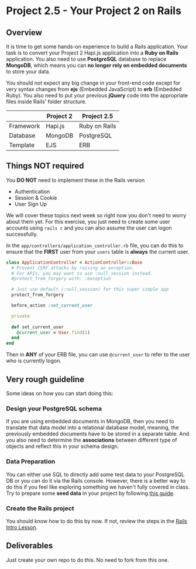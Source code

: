 # Project 2.5 - Your Project 2 on Rails

## Overview

It is time to get some hands-on experience to build a Rails application. Your task is to convert your Project 2 Hapi.js application into a **Ruby on Rails** application. You also need to use **PostgreSQL** database to replace **MongoDB**, which means you can **no longer rely on embedded documents** to store your data. 

You should not expect any big change in your front-end code except for very syntax changes from **ejs** (Embedded JavaScript) to **erb** (Embedded Ruby). You also need to put your previous **jQuery** code into the appropriate files inside Rails' folder structure.

|               |      Project 2      |     Project 2.5     |
--------------- | ------------------- | ------------------- |
|  Framework    |      Hapi.js        |    Ruby on Rails    |
|  Database     |      MongoDB        |     PostgreSQL      |
|  Template     |        EJS          |        ERB          |

## Things NOT required

You **DO NOT** need to implement these in the Rails version
  - Authentication 
  - Session & Cookie
  - User Sign Up

We will cover these topics next week so right now you don't need to worry about them yet. For this exercise, you just need to create some user accounts using `rails c` and you can also assume the user can logon successfully.

In the `app/controllers/application_controller.rb` file, you can do this to ensure that the **FIRST** user from your `users` table is **always** the current user.

```ruby
class ApplicationController < ActionController::Base
  # Prevent CSRF attacks by raising an exception.
  # For APIs, you may want to use :null_session instead.
  #protect_from_forgery with: :exception

  # Just use default (:null_session) for this super simple app
  protect_from_forgery

  before_action :set_current_user

  private
 
  def set_current_user
    @current_user = User.find(1)
  end
end
```

Then in **ANY** of your ERB file, you can use `@current_user` to refer to the user who is currently logon.

## Very rough guideline

Some ideas on how you can start doing this:

### Design your PostgreSQL schema 
If you are using embedded documents in MongoDB, then you need to translate that data model into a relational database model, meaning, the previously embedded documents have to be stored in a separate table. And you also need to determine the **associations** between different type of objects and reflect this in your schema design.

### Data Preparation
You can either use SQL to directly add some test data to your PostgreSQL DB or you can do it via the Rails console. However, there is a better way to do this if you feel like exploring something we haven't fully covered in class. Try to prepare some **seed data** in your project by following [this guide](http://guides.rubyonrails.org/v4.2/active_record_migrations.html#migrations-and-seed-data).

### Create the Rails project
You should know how to do this by now. If not, review the steps in the [Rails Intro Lesson](../04-server-applications/rails-intro-lesson).

## Deliverables
Just create your own repo to do this. No need to fork from this one.

